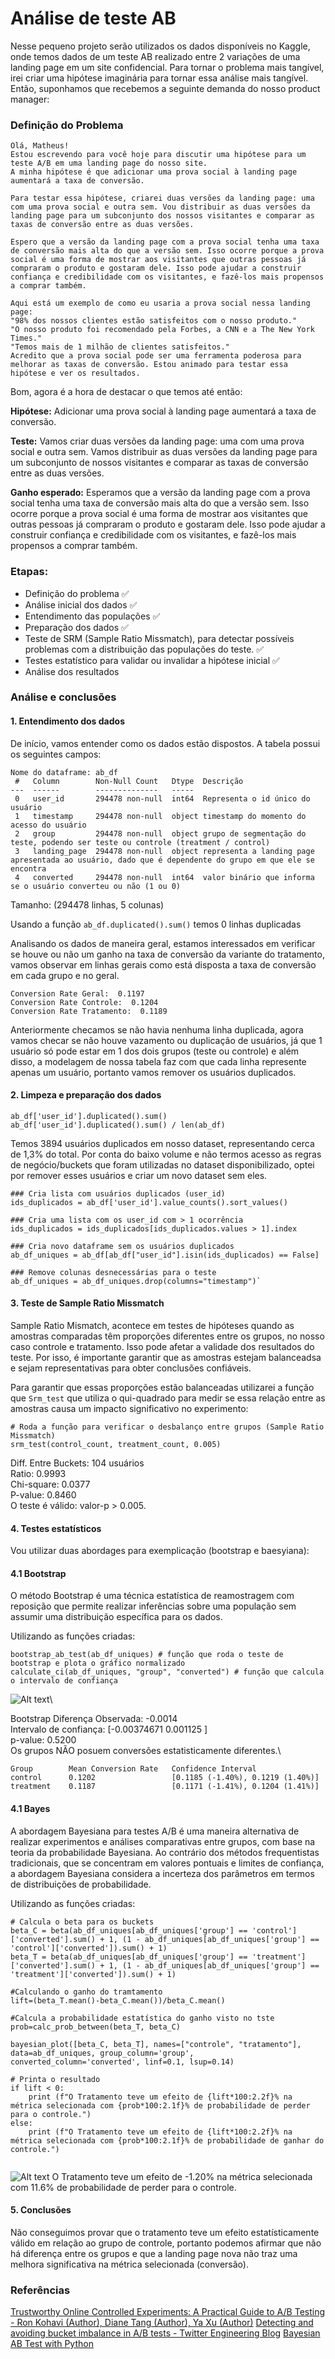 # Análise de teste AB
Nesse pequeno projeto serão utilizados os dados disponíveis no Kaggle, onde temos dados de um teste AB realizado entre 2 variações de uma landing page em um site confidencial. Para tornar o problema mais tangível, irei criar uma hipótese imaginária para tornar essa análise mais tangível. Então, suponhamos que recebemos a seguinte demanda do nosso product manager:

### Definição do Problema
```
Olá, Matheus! 
Estou escrevendo para você hoje para discutir uma hipótese para um teste A/B em uma landing page do nosso site.
A minha hipótese é que adicionar uma prova social à landing page aumentará a taxa de conversão.

Para testar essa hipótese, criarei duas versões da landing page: uma com uma prova social e outra sem. Vou distribuir as duas versões da landing page para um subconjunto dos nossos visitantes e comparar as taxas de conversão entre as duas versões.

Espero que a versão da landing page com a prova social tenha uma taxa de conversão mais alta do que a versão sem. Isso ocorre porque a prova social é uma forma de mostrar aos visitantes que outras pessoas já compraram o produto e gostaram dele. Isso pode ajudar a construir confiança e credibilidade com os visitantes, e fazê-los mais propensos a comprar também.

Aqui está um exemplo de como eu usaria a prova social nessa landing page:
"98% dos nossos clientes estão satisfeitos com o nosso produto."
"O nosso produto foi recomendado pela Forbes, a CNN e a The New York Times."
"Temos mais de 1 milhão de clientes satisfeitos."
Acredito que a prova social pode ser uma ferramenta poderosa para melhorar as taxas de conversão. Estou animado para testar essa hipótese e ver os resultados.
```

Bom, agora é a hora de destacar o que temos até então:

**Hipótese:**
Adicionar uma prova social à landing page aumentará a taxa de conversão.

**Teste:**
Vamos criar duas versões da landing page: uma com uma prova social e outra sem. Vamos distribuir as duas versões da landing page para um subconjunto de nossos visitantes e comparar as taxas de conversão entre as duas versões.

**Ganho esperado:**
Esperamos que a versão da landing page com a prova social tenha uma taxa de conversão mais alta do que a versão sem. Isso ocorre porque a prova social é uma forma de mostrar aos visitantes que outras pessoas já compraram o produto e gostaram dele. Isso pode ajudar a construir confiança e credibilidade com os visitantes, e fazê-los mais propensos a comprar também.


### Etapas:
- Definição do problema ✅
- Análise inicial dos dados ✅
- Entendimento das populações ✅
- Preparação dos dados ✅
- Teste de SRM (Sample Ratio Missmatch), para detectar possíveis problemas com a distribuição das populações do teste. ✅
- Testes estatístico para validar ou invalidar a hipótese inicial ✅
- Análise dos resultados 

### Análise e conclusões
#### 1. Entendimento dos dados
De início, vamos entender como os dados estão dispostos.
A tabela possui os seguintes campos:
```
Nome do dataframe: ab_df
 #   Column        Non-Null Count   Dtype  Descrição
---  ------        --------------   ----- 
 0   user_id       294478 non-null  int64  Representa o id único do usuário 
 1   timestamp     294478 non-null  object timestamp do momento do acesso do usuário
 2   group         294478 non-null  object grupo de segmentação do teste, podendo ser teste ou controle (treatment / control)
 3   landing_page  294478 non-null  object representa a landing page apresentada ao usuário, dado que é dependente do grupo em que ele se encontra
 4   converted     294478 non-null  int64  valor binário que informa se o usuário converteu ou não (1 ou 0)
```
Tamanho: (294478 linhas, 5 colunas)

Usando a função `ab_df.duplicated().sum()` temos 0 linhas duplicadas

Analisando os dados de maneira geral, estamos interessados em verificar se houve ou não um ganho na taxa de conversão da variante do tratamento, vamos observar em linhas gerais como está disposta a taxa de conversão em cada grupo e no geral.

```
Conversion Rate Geral:  0.1197
Conversion Rate Controle:  0.1204
Conversion Rate Tratamento:  0.1189
```

Anteriormente checamos se não havia nenhuma linha duplicada, agora vamos checar se não houve vazamento ou duplicação de usuários, já que 1 usuário só pode estar em 1 dos dois grupos (teste ou controle) e além disso, a modelagem de nossa tabela faz com que cada linha represente apenas um usuário, portanto vamos remover os usuários duplicados.

#### 2. Limpeza e preparação dos dados

`ab_df['user_id'].duplicated().sum()`
`ab_df['user_id'].duplicated().sum() / len(ab_df)`

Temos 3894 usuários duplicados em nosso dataset, representando cerca de 1,3% do total. Por conta do baixo volume e não termos acesso as regras de negócio/buckets que foram utilizadas no dataset disponibilizado, optei por remover esses usuários e criar um novo dataset sem eles.

```
### Cria lista com usuários duplicados (user_id)
ids_duplicados = ab_df['user_id'].value_counts().sort_values()

### Cria uma lista com os user_id com > 1 ocorrência
ids_duplicados = ids_duplicados[ids_duplicados.values > 1].index 

### Cria novo dataframe sem os usuários duplicados
ab_df_uniques = ab_df[ab_df["user_id"].isin(ids_duplicados) == False]

### Remove colunas desnecessárias para o teste
ab_df_uniques = ab_df_uniques.drop(columns="timestamp")`
```

#### 3. Teste de Sample Ratio Missmatch
Sample Ratio Mismatch, acontece em testes de hipóteses quando as amostras comparadas têm proporções diferentes entre os grupos, no nosso caso controle e tratamento. Isso pode afetar a validade dos resultados do teste. Por isso, é importante garantir que as amostras estejam balanceadsa e sejam representativas para obter conclusões confiáveis.

Para garantir que essas proporções estão balanceadas utilizarei a função que `Srm_test` que utiliza o qui-quadrado para medir se essa relação entre as amostras causa um impacto significativo no experimento:

```
# Roda a função para verificar o desbalanço entre grupos (Sample Ratio Missmatch)
srm_test(control_count, treatment_count, 0.005)

```
Diff. Entre Buckets: 104 usuários\
Ratio: 0.9993\
Chi-square: 0.0377\
P-value: 0.8460\
O teste é válido: valor-p > 0.005.


#### 4. Testes estatísticos
Vou utilizar duas abordages para exemplicação (bootstrap e baesyiana):

#### 4.1 Bootstrap
O método Bootstrap é uma técnica estatística de reamostragem com reposição que permite realizar inferências sobre uma população sem assumir uma distribuição específica para os dados. 

Utilizando as funções criadas:

```
bootstrap_ab_test(ab_df_uniques) # função que roda o teste de bootstrap e plota o gráfico normalizado
calculate_ci(ab_df_uniques, "group", "converted") # função que calcula o intervalo de confiança

```


![Alt text](plots/bootstrap_plot.png)\

Bootstrap Diferença Observada: -0.0014\
Intervalo de confiança: [-0.00374671  0.001125  ]\
p-value: 0.5200\
Os grupos NÃO posuem conversões estatisticamente diferentes.\
```
Group	     Mean Conversion Rate	Confidence Interval
control	     0.1202	                [0.1185 (-1.40%), 0.1219 (1.40%)]
treatment    0.1187	                [0.1171 (-1.41%), 0.1204 (1.41%)]
```


#### 4.1 Bayes 
A abordagem Bayesiana para testes A/B é uma maneira alternativa de realizar experimentos e análises comparativas entre grupos, com base na teoria da probabilidade Bayesiana. Ao contrário dos métodos frequentistas tradicionais, que se concentram em valores pontuais e limites de confiança, a abordagem Bayesiana considera a incerteza dos parâmetros em termos de distribuições de probabilidade.

Utilizando as funções criadas:
```
# Calcula o beta para os buckets
beta_C = beta(ab_df_uniques[ab_df_uniques['group'] == 'control']['converted'].sum() + 1, (1 - ab_df_uniques[ab_df_uniques['group'] == 'control']['converted']).sum() + 1)
beta_T = beta(ab_df_uniques[ab_df_uniques['group'] == 'treatment']['converted'].sum() + 1, (1 - ab_df_uniques[ab_df_uniques['group'] == 'treatment']['converted']).sum() + 1)

#Calculando o ganho do tramtamento
lift=(beta_T.mean()-beta_C.mean())/beta_C.mean()

#Calcula a probabilidade estatística do ganho visto no tste
prob=calc_prob_between(beta_T, beta_C)

bayesian_plot([beta_C, beta_T], names=["controle", "tratamento"], data=ab_df_uniques, group_column='group', converted_column='converted', linf=0.1, lsup=0.14)

# Printa o resultado
if lift < 0:
    print (f"O Tratamento teve um efeito de {lift*100:2.2f}% na métrica selecionada com {prob*100:2.1f}% de probabilidade de perder para o controle.")
else:
    print (f"O Tratamento teve um efeito de {lift*100:2.2f}% na métrica selecionada com {prob*100:2.1f}% de probabilidade de ganhar do controle.")
                

```
![Alt text](plots/bayes.png)
O Tratamento teve um efeito de -1.20% na métrica selecionada com 11.6% de probabilidade de perder para o controle.

#### 5. Conclusões
Não conseguimos provar que o tratamento teve um efeito estatísticamente válido em relação ao grupo de controle, portanto podemos afirmar que não há diferença entre os grupos e que a landing page nova não traz uma melhora significativa na métrica selecionada (conversão).

### Referências
[Trustworthy Online Controlled Experiments: A Practical Guide to A/B Testing - Ron Kohavi (Author), Diane Tang (Author), Ya Xu (Author)](https://www.amazon.com/Trustworthy-Online-Controlled-Experiments-Practical-ebook/dp/B0845Y3DJV)
[Detecting and avoiding bucket imbalance in A/B tests - Twitter Engineering Blog](https://blog.twitter.com/engineering/en_us/a/2015/detecting-and-avoiding-bucket-imbalance-in-ab-tests)
[Bayesian AB Test with Python](https://towardsdatascience.com/bayesian-a-b-testing-with-python-the-easy-guide-d638f89e0b8a)
